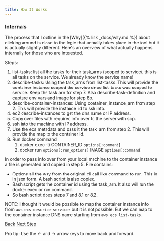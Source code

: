 ```yaml
---
title: How It Works
---
```


### Internals

The process that I outline in the [Why]({% link _docs/why.md %}) about clicking around is close to the logic that actually takes place in the tool but it is actually slightly different. Here's an overview of what actually happens internally for those who are interested.

Steps:

1. list-tasks: list all the tasks for their task_arns (scoped to service).  this is all tasks on the service.  We already know the service name!
2. describe-tasks: Using the task_arns from list-tasks. This will provide the container instance scoped the service since list-tasks was scoped to service.  Keep the task arn for step 7. Also describe-task-definition and capture env vars and image for step 8b.
3. describe-container-instances: Using container\_instance\_arn from step 2. This will provide the instance_id to ssh into.
4. ec2 describe-instances to get the dns name or IP address.
5. Copy over files with required info over to the server with scp.
6. ssh into the machine with IP address.
7. Use the ecs metadata and pass it the task_arn from step 2. This will provide the map to the container id.
8. Run docker command
    1. docker exec -ti CONTAINER_ID `options[:command]`
    2. docker run `options[:run_options]` IMAGE `options[:command]`

In order to pass info over from your local machine to the container instance a file is generated and copied in step 5. File contains:

* Options all the way from the original cli call like command to run. This is in json form.
A bash script is also copied.
* Bash script gets the container id using the task_arn. It also will run the docker exec or run command.
* So bash script does steps 7 and 8.1 or 8.2.

NOTE: I thought it would be possible to map the container instance info from `aws ecs describe-services` but it is not possible. But we can map to the container instance DNS name starting from `aws ecs list-tasks`.


<a id="prev" class="btn btn-basic" href="{% link _docs/why.md %}">Back</a>
<a id="next" class="btn btn-primary" href="{% link _docs/next-steps.md %}">Next Step</a>
<p class="keyboard-tip">Pro tip: Use the <- and -> arrow keys to move back and forward.</p>
